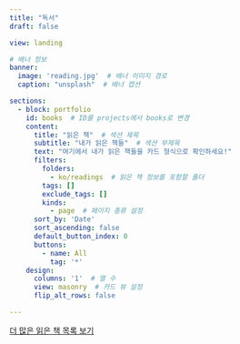 ```yaml
---
title: "독서"
draft: false

view: landing

# 배너 정보
banner:
  image: 'reading.jpg'  # 배너 이미지 경로
  caption: "unsplash"  # 배너 캡션

sections:
  - block: portfolio
    id: books  # ID를 projects에서 books로 변경
    content:
      title: "읽은 책"  # 섹션 제목
      subtitle: "내가 읽은 책들"  # 섹션 부제목
      text: "여기에서 내가 읽은 책들을 카드 형식으로 확인하세요!"
      filters:
        folders:
          - ko/readings  # 읽은 책 정보를 포함할 폴더
        tags: []
        exclude_tags: []
        kinds:
          - page  # 페이지 종류 설정
      sort_by: 'Date'
      sort_ascending: false
      default_button_index: 0
      buttons:
        - name: All
          tag: '*'
    design:
      columns: '1'  # 열 수
      view: masonry  # 카드 뷰 설정
      flip_alt_rows: false

---
```


[더 많은 읽은 책 목록 보기](https://bead-hornet-56a.notion.site/My-book-List-a4f24f3ec3794b76827d5f0b02cc4427?pvs=4) <!-- 링크 추가 -->
